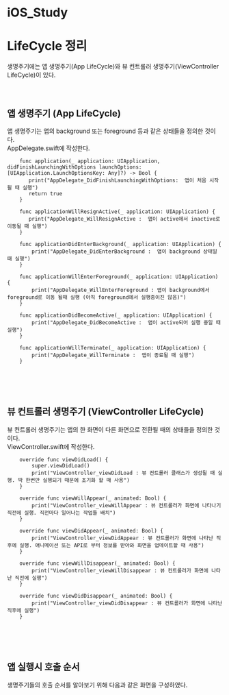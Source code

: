 # iOS_Study
# LifeCycle 정리

생명주기에는 앱 생명주기(App LifeCycle)와 뷰 컨트롤러 생명주기(ViewController LifeCycle)이 있다.<br><br><br>

## 앱 생명주기 (App LifeCycle)
앱 생명주기는 앱의 background 또는 foreground 등과 같은 상태들을 정의한 것이다. <br>
AppDelegate.swift에 작성한다.<br>

```  
    func application(_ application: UIApplication, didFinishLaunchingWithOptions launchOptions: [UIApplication.LaunchOptionsKey: Any]?) -> Bool {
       print("AppDelegate_DidFinishLaunchingWithOptions:  앱이 처음 시작될 때 실행")
       return true
    }
    
    func applicationWillResignActive(_ application: UIApplication) {
       print("AppDelegate_WillResignActive :  앱이 active에서 inactive로 이동될 때 실행")
    }
    
    func applicationDidEnterBackground(_ application: UIApplication) {
        print("AppDelegate_DidEnterBackground :  앱이 background 상태일 때 실행")
    }

    func applicationWillEnterForeground(_ application: UIApplication) {
        print("AppDelegate_WillEnterForeground : 앱이 background에서 foreground로 이동 될때 실행 (아직 foreground에서 실행중이진 않음)")
    }

    func applicationDidBecomeActive(_ application: UIApplication) {
        print("AppDelegate_DidBecomeActive :  앱이 active되어 실행 중일 때 실행")
    }

    func applicationWillTerminate(_ application: UIApplication) {
        print("AppDelegate_WillTerminate :  앱이 종료될 때 실행")
    }
```
<br><br><br>
## 뷰 컨트롤러 생명주기 (ViewController LifeCycle)
뷰 컨트롤러 생명주기는 앱의 한 화면이 다른 화면으로 전환될 때의 상태들을 정의한 것이다. <br>
ViewController.swift에 작성한다.<br>

```
    override func viewDidLoad() {
        super.viewDidLoad()
        print("ViewController_viewDidLoad : 뷰 컨트롤러 클래스가 생성될 때 실행. 딱 한번만 실행되기 때문에 초기화 할 때 사용")
    }

    override func viewWillAppear(_ animated: Bool) {
        print("ViewController_viewWillAppear : 뷰 컨트롤러가 화면에 나타나기 직전에 실행. 직전마다 일어나는 작업들 배치")
    }
    
    override func viewDidAppear(_ animated: Bool) {
        print("ViewController_viewDidAppear : 뷰 컨트롤러가 화면에 나타난 직후에 실행. 애니메이션 또는 API로 부터 정보를 받아와 화면을 업데이트할 때 사용")
    }
    
    override func viewWillDisappear(_ animated: Bool) {
        print("ViewController_viewWillDisappear : 뷰 컨트롤러가 화면에 나타난 직전에 실행")
    }

    override func viewDidDisappear(_ animated: Bool) {
        print("ViewController_viewDidDisappear : 뷰 컨트롤러가 화면에 나타난 직후에 실행")
    }

```
<br><br><br>
## 앱 실행시 호출 순서
생명주기들의 호출 순서를 알아보기 위해 다음과 같은 화면을 구성하였다. <br>

